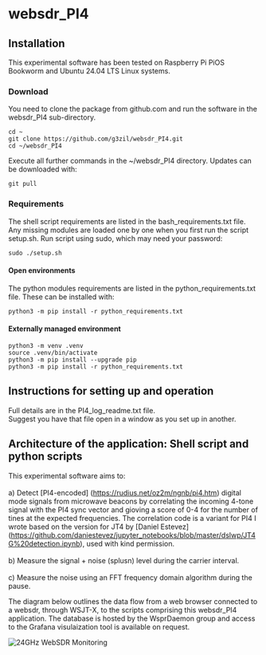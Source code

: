 # websdr_PI4
## Installation 
This experimental software has been tested on Raspberry Pi PiOS Bookworm and Ubuntu 24.04 LTS Linux systems.

### Download
You need to clone the package from github.com and run the software in the websdr_PI4 sub-directory. 
```
cd ~
git clone https://github.com/g3zil/websdr_PI4.git
cd ~/websdr_PI4
```
Execute all further commands in the ~/websdr_PI4 directory.
Updates can be downloaded with:
```
git pull
```

### Requirements
The shell script requirements are listed in the bash_requirements.txt file.
Any missing modules are loaded one by one when you first run the script setup.sh.
Run script using sudo, which may need your password:
```
sudo ./setup.sh
```

#### Open environments
The python modules requirements are listed in the python_requirements.txt file.
These can be installed with:
```
python3 -m pip install -r python_requirements.txt
```
#### Externally managed environment
```
python3 -m venv .venv
source .venv/bin/activate
python3 -m pip install --upgrade pip
python3 -m pip install -r python_requirements.txt
```

## Instructions for setting up and operation
Full details are in the PI4_log_readme.txt file.\
Suggest you have that file open in a window as you set up in another.

## Architecture of the application: Shell script and python scripts
This experimental software aims to:\
\
a) Detect [PI4-encoded] (https://rudius.net/oz2m/ngnb/pi4.htm) digital mode signals from microwave beacons by correlating the incoming 4-tone signal with the PI4 sync vector and gioving a score of 0-4 for the number of tines at the expected frequencies. The correlation code is a variant for PI4 I wrote based on the version for JT4 by [Daniel Estevez] (https://github.com/daniestevez/jupyter_notebooks/blob/master/dslwp/JT4G%20detection.ipynb), used with kind permission.\
\
b) Measure the signal + noise (splusn) level during the carrier interval.\
\
c) Measure the noise using an FFT frequency domain algorithm during the pause.

The diagram below outlines the data flow from a web browser connected to a websdr, through WSJT-X, to the scripts comprising this websdr_PI4 application. The database is hosted by the WsprDaemon group and access to the Grafana visulaization tool is available on request.

![24GHz WebSDR Monitoring](https://github.com/user-attachments/assets/d51133b6-2ca3-4b3e-8219-f1239d9d6394)
